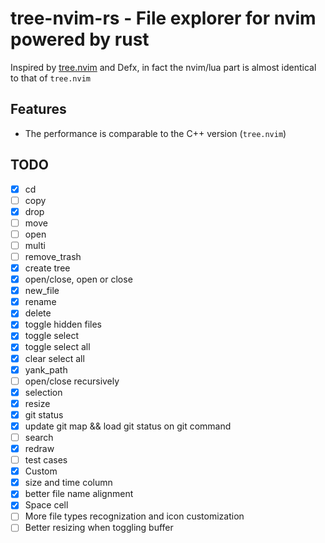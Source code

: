# tree-nvim-rs - File explorer for nvim powered by rust

Inspired by [tree.nvim](https://github.com/zgpio/tree.nvim) and Defx, in fact the nvim/lua part is almost identical to that of `tree.nvim`

## Features

- The performance is comparable to the C++ version (`tree.nvim`)

## TODO

- [x] cd
- [ ] copy
- [x] drop
- [ ] move
- [ ] open
- [ ] multi
- [ ] remove_trash
- [x] create tree
- [x] open/close, open or close
- [x] new_file
- [x] rename
- [x] delete
- [x] toggle hidden files
- [x] toggle select
- [x] toggle select all
- [x] clear select all
- [x] yank_path
- [ ] open/close recursively
- [x] selection
- [x] resize
- [x] git status
- [x] update git map && load git status on git command
- [ ] search
- [x] redraw
- [ ] test cases
- [x] Custom
- [x] size and time column
- [x] better file name alignment
- [x] Space cell
- [ ] More file types recognization and icon customization
- [ ] Better resizing when toggling buffer
